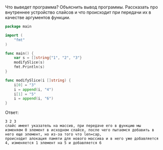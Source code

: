 Что выведет программа? Объяснить вывод программы. Рассказать про внутреннее устройство слайсов и что происходит при передачи их в качестве аргументов функции.

```go
package main

import (
	"fmt"
)

func main() {
	var s = []string{"1", "2", "3"}
	modifySlice(s)
	fmt.Println(s)
}

func modifySlice(i []string) {
	i[0] = "3"
	i = append(i, "4")
	i[1] = "5"
	i = append(i, "6")
}
```

Ответ:
```
3 2 3
слайс имеет указатель на массив, при передаче его в функцию мы изменяем 0 элемент в исходном слайсе, после чего пытаемся добавить в него еще элемент, но из-за того что len=cap,
происходит алокация памяти для нового массива и в него уже добавляется 4, изменяется 1 элемент на 5 и добавляется 6

```
